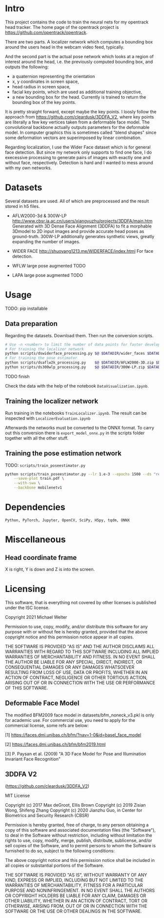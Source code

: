 Intro
=====

This project contains the code to train the neural nets for my opentrack head tracker. The home page of the opentrack project is https://github.com/opentrack/opentrack.

There are two parts. A localizer network which computes a bounding box around the users head in the webcam video feed, typically.

And the second part is the actual pose network which looks at a region of interest around the head, i.e. the previously computed bounding box, and outputs the following:
* a quaternion representing the orientation
* x, y coordinates in screen space,
* head radius in screen space,
* facial key points, which are used as additional training objective,
* a new bounding box for the head. Currently is trained to return the bounding box of the key points.

It is pretty straight forward, except maybe the key points. I loosly follow the approach from https://github.com/cleardusk/3DDFA_V2, where key points are literally a few key vertices taken from a deformable face model. The convolutional backbone actually outputs parameters for the deformable model. In computer graphics this is sometimes called "blend shapes" since some deformation vectors are superimposed by linear combination.

Regarding localization, I use the Wider Face dataset which is for general face detection. But since my network only supports to find one face, I do execessive processing to generate pairs of images with exactly one and without face, respectively. Detection is hard and I wanted to mess around with my own networks.

Datasets
========

Several datasets are used. All of which are preprocessed and the result stored in h5 files.

* AFLW2000-3d & 300W-LP
http://www.cbsr.ia.ac.cn/users/xiangyuzhu/projects/3DDFA/main.htm
Generated with 3D Dense Face Alignment (3DDFA) to fit a morphable 3Dmodel to 2D input images and provide accurate head poses as ground-truth. 300W-LP additionally generates synthetic views, greatly expanding the number of images.

* WIDER FACE
http://shuoyang1213.me/WIDERFACE/index.html
For face detection.

* WFLW large pose augmented
TODO

* LAPA large pose augmented
TODO

Usage
=====

TODO: pip installable

Data preparation
----------------

Regarding the datasets. Download them. Then run the conversion scripts.

```bash
# Use -n <number> to limit the number of data points for faster development and testing
# For training the localizer network
python scripts/dswiderface_processing.py $@ $DATADIR/wider_faces $DATADIR/widerfacessingle.h5
# For training the pose estimator
python scripts/dsaflw2k_processing.py    $@ $DATADIR/AFLW2000-3D.zip $DATADIR/aflw2k.h5
python scripts/ds300wlp_processing.py    $@ $DATADIR/300W-LP.zip $DATADIR/300wlp.h5
```
TODO finish

Check the data with the help of the notebook `DataVisualization.ipynb`.

Training the localizer network
------------------------------

Run training in the notebooks `TrainLocalizer.ipynb`.
The result can be inspected with `LocalizerEvaluation.ipynb`

Afterwards the networks must be converted to the ONNX format. To carry out this conversion there
 is `export_model_onnx.py` in the scripts folder together with all the other stuff.

Training the pose estimation network
------------------------------------

TODO: `scripts/train_poseestimator.py`

```bash
python scripts/train_poseestimator.py --lr 1.e-3 --epochs 1500 --ds "repro_300_wlp+synface+lapa_megaface_lp+wflw_lp" --auglevel 2 \
    --save-plot train.pdf \
    --with-swa \
    --backbone mobilenetv1
```


Dependencies
============
```
Python, PyTorch, Jupyter, OpenCV, SciPy, H5py, tqdm, ONNX
```
Miscellaneous
=============

Head coordinate frame
---------------------

X is right, Y is down and Z is into the screen.


Licensing
=========

This software, that is everything not covered by other licenses is published under the ISC license.

Copyright 2021 Michael Welter

Permission to use, copy, modify, and/or distribute this software for any purpose with or without fee is hereby granted, provided that the above copyright notice and this permission notice appear in all copies.

THE SOFTWARE IS PROVIDED "AS IS" AND THE AUTHOR DISCLAIMS ALL WARRANTIES WITH REGARD TO THIS SOFTWARE INCLUDING ALL IMPLIED WARRANTIES OF MERCHANTABILITY AND FITNESS. IN NO EVENT SHALL THE AUTHOR BE LIABLE FOR ANY SPECIAL, DIRECT, INDIRECT, OR CONSEQUENTIAL DAMAGES OR ANY DAMAGES WHATSOEVER RESULTING FROM LOSS OF USE, DATA OR PROFITS, WHETHER IN AN ACTION OF CONTRACT, NEGLIGENCE OR OTHER TORTIOUS ACTION, ARISING OUT OF OR IN CONNECTION WITH THE USE OR PERFORMANCE OF THIS SOFTWARE.

Deformable Face Model
---------------------

The modified BFM2009 face model in datasets/bfm_noneck_v3.pkl is only for academic use. For commercial use, you need to apply for the commercial license, some refs are below:

[1] https://faces.dmi.unibas.ch/bfm/?nav=1-0&id=basel_face_model

[2] https://faces.dmi.unibas.ch/bfm/bfm2019.html

[3] P. Paysan et al. (2009) "A 3D Face Model for Pose and Illumination Invariant Face Recognition"

3DDFA V2
--------
(https://github.com/cleardusk/3DDFA_V2)

MIT License

Copyright (c) 2017 Max deGroot, Ellis Brown
Copyright (c) 2019 Zisian Wong, Shifeng Zhang
Copyright (c) 2020 Jianzhu Guo, in Center for Biometrics and Security Research (CBSR)

Permission is hereby granted, free of charge, to any person obtaining a copy
of this software and associated documentation files (the "Software"), to deal
in the Software without restriction, including without limitation the rights
to use, copy, modify, merge, publish, distribute, sublicense, and/or sell
copies of the Software, and to permit persons to whom the Software is
furnished to do so, subject to the following conditions:

The above copyright notice and this permission notice shall be included in all
copies or substantial portions of the Software.

THE SOFTWARE IS PROVIDED "AS IS", WITHOUT WARRANTY OF ANY KIND, EXPRESS OR
IMPLIED, INCLUDING BUT NOT LIMITED TO THE WARRANTIES OF MERCHANTABILITY,
FITNESS FOR A PARTICULAR PURPOSE AND NONINFRINGEMENT. IN NO EVENT SHALL THE
AUTHORS OR COPYRIGHT HOLDERS BE LIABLE FOR ANY CLAIM, DAMAGES OR OTHER
LIABILITY, WHETHER IN AN ACTION OF CONTRACT, TORT OR OTHERWISE, ARISING FROM,
OUT OF OR IN CONNECTION WITH THE SOFTWARE OR THE USE OR OTHER DEALINGS IN THE
SOFTWARE.